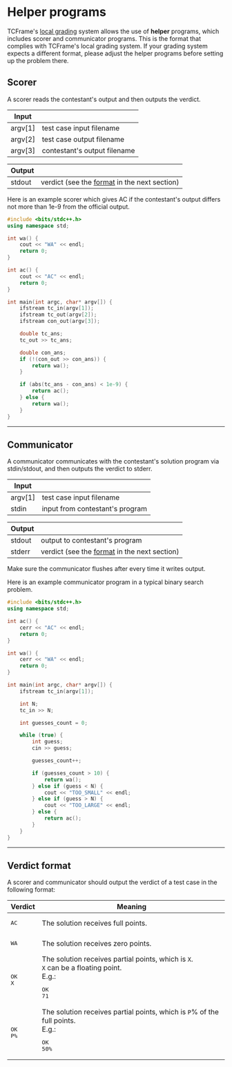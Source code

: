 # Helper programs

TCFrame's [local grading](../topic-guides/grading) system allows the use of **helper** programs, which includes scorer and communicator programs. This is the format that complies with TCFrame's local grading system. If your grading system expects a different format, please adjust the helper programs before setting up the problem there.

## Scorer

A scorer reads the contestant's output and then outputs the verdict.

|Input||
|-|-|
|argv[1]|test case input filename|
|argv[2]|test case output filename|
|argv[3]|contestant's output filename|

|Output||
|-|-|
|stdout|verdict (see the [format](#verdict-format) in the next section)|

Here is an example scorer which gives AC if the contestant's output differs not more than 1e-9 from the official output.

```cpp title="scorer.cpp"
#include <bits/stdc++.h>
using namespace std;

int wa() {
    cout << "WA" << endl;
    return 0;
}

int ac() {
    cout << "AC" << endl;
    return 0;
}

int main(int argc, char* argv[]) {
    ifstream tc_in(argv[1]);
    ifstream tc_out(argv[2]);
    ifstream con_out(argv[3]);

    double tc_ans;
    tc_out >> tc_ans;

    double con_ans;
    if (!(con_out >> con_ans)) {
        return wa();
    }

    if (abs(tc_ans - con_ans) < 1e-9) {
        return ac();
    } else {
        return wa();
    }
}
```

---

## Communicator

A communicator communicates with the contestant's solution program via stdin/stdout, and then outputs the verdict to stderr.

|Input||
|-|-|
|argv[1]|test case input filename|
|stdin|input from contestant's program|

|Output||
|-|-|
|stdout|output to contestant's program|
|stderr|verdict (see the [format](#verdict-format) in the next section)|

Make sure the communicator flushes after every time it writes output.

Here is an example communicator program in a typical binary search problem.

```cpp title="communicator.cpp"
#include <bits/stdc++.h>
using namespace std;

int ac() {
    cerr << "AC" << endl;
    return 0;
}

int wa() {
    cerr << "WA" << endl;
    return 0;
}

int main(int argc, char* argv[]) {
    ifstream tc_in(argv[1]);

    int N;
    tc_in >> N;

    int guesses_count = 0;

    while (true) {
        int guess;
        cin >> guess;

        guesses_count++;

        if (guesses_count > 10) {
            return wa();
        } else if (guess < N) {
            cout << "TOO_SMALL" << endl;
        } else if (guess > N) {
            cout << "TOO_LARGE" << endl;
        } else {
            return ac();
        }
    }
}
```

---

## Verdict format

A scorer and communicator should output the verdict of a test case in the following format:

|Verdict|Meaning|
|-|-|
|<pre>AC</pre>|The solution receives full points.|
|<pre>WA</pre>|The solution receives zero points.|
|<pre>OK<br/>X</pre>|The solution receives partial points, which is `X`.<br/>`X` can be a floating point.<br/>E.g.:<br/><pre>OK<br/>71</pre>|
|<pre>OK<br/>P%</pre>|The solution receives partial points, which is `P`% of the full points.<br/>E.g.:<br/><pre>OK<br/>50%</pre>|
